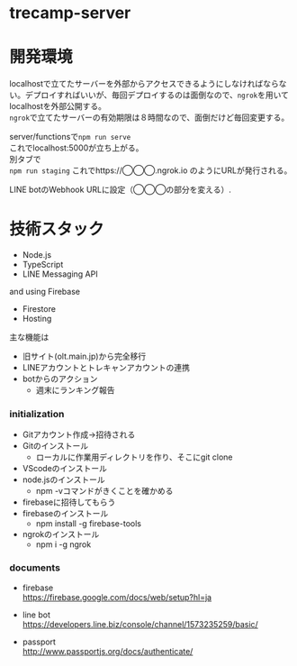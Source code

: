 # trecamp-server

  
# 開発環境
localhostで立てたサーバーを外部からアクセスできるようにしなければならない。デプロイすればいいが、毎回デプロイするのは面倒なので、`ngrok`を用いてlocalhostを外部公開する。  
`ngrok`で立てたサーバーの有効期限は８時間なので、面倒だけど毎回変更する。

server/functionsで`npm run serve`  
これでlocalhost:5000が立ち上がる。  
別タブで  
`npm run staging`
これでhttps://◯◯◯.ngrok.io のようにURLが発行される。

LINE botのWebhook URLに設定（◯◯◯の部分を変える）.

# 技術スタック
- Node.js
- TypeScript
- LINE Messaging API

and using Firebase
- Firestore
- Hosting

主な機能は
- 旧サイト(olt.main.jp)から完全移行
- LINEアカウントとトレキャンアカウントの連携
- botからのアクション
  - 週末にランキング報告


### initialization
- Gitアカウント作成→招待される
- Gitのインストール
    - ローカルに作業用ディレクトリを作り、そこにgit clone
- VScodeのインストール
- node.jsのインストール
    - npm -vコマンドがきくことを確かめる
- firebaseに招待してもらう
- firebaseのインストール
    - npm install -g firebase-tools 
- ngrokのインストール
    - npm i -g ngrok

### documents

- firebase  
https://firebase.google.com/docs/web/setup?hl=ja

- line bot  
https://developers.line.biz/console/channel/1573235259/basic/

- passport  
http://www.passportjs.org/docs/authenticate/
